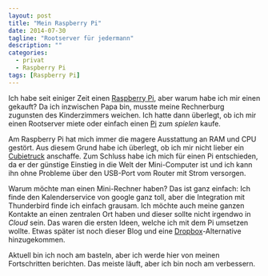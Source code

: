 ```yaml
---
layout: post
title: "Mein Raspberry Pi"
date: 2014-07-30
tagline: "Rootserver für jedermann"
description: ""
categories:
  - privat
  - Raspberry Pi
tags: [Raspberry Pi]
---
```



Ich habe seit einiger Zeit einen [Raspberry Pi], aber warum habe ich mir einen gekauft? Da ich inzwischen
Papa bin, musste meine Rechnerburg zugunsten des Kinderzimmers weichen. Ich hatte dann überlegt, ob ich
mir einen Rootserver miete oder einfach einen [Pi] zum *spielen* kaufe.

Am Raspberry Pi hat mich immer die magere Ausstattung an RAM und CPU gestört. Aus diesem Grund habe ich
überlegt, ob ich mir nicht lieber ein [Cubietruck] anschaffe. Zum Schluss habe ich mich für einen Pi 
entschieden, da er der günstige Einstieg in die Welt der Mini-Computer ist und ich kann ihn ohne
Probleme über den USB-Port vom Router mit Strom versorgen.

Warum möchte man einen Mini-Rechner haben? Das ist ganz einfach: Ich finde den Kalenderservice von google
ganz toll, aber die Integration mit Thunderbird finde ich einfach grausam. Ich möchte auch meine ganzen
Kontakte an einen zentralen Ort haben und dieser sollte nicht irgendwo in *Cloud* sein. Das waren die
ersten Ideen, welche ich mit dem Pi umsetzen wollte. Etwas später ist noch dieser Blog und eine 
[Dropbox]-Alternative hinzugekommen.

Aktuell bin ich noch am basteln, aber ich werde hier von meinen Fortschritten berichten. Das meiste läuft,
aber ich bin noch am verbessern.

[Raspberry Pi]: http://www.raspberrypi.org/
[Pi]: http://www.raspberrypi.org/
[Dropbox]: https://www.dropbox.com/
[Cubietruck]: http://cubieboard.org/tag/cubietruck/
